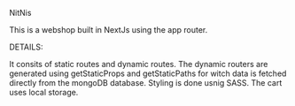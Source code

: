 NitNis

This is a webshop built in NextJs using the app router.

DETAILS:

It consits of static routes and dynamic routes. 
The dynamic routers are generated using getStaticProps and getStaticPaths for witch data is fetched directly from the mongoDB database.
Styling is done usnig SASS.
The cart uses local storage.
